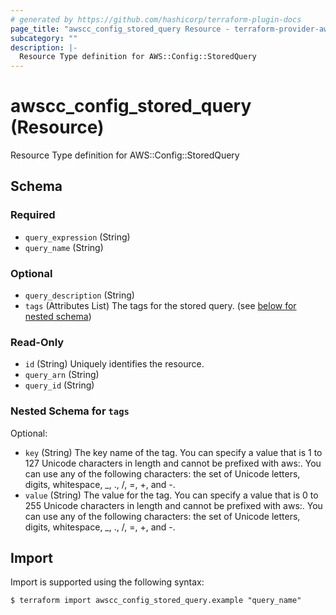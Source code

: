 ```yaml
---
# generated by https://github.com/hashicorp/terraform-plugin-docs
page_title: "awscc_config_stored_query Resource - terraform-provider-awscc"
subcategory: ""
description: |-
  Resource Type definition for AWS::Config::StoredQuery
---
```


# awscc_config_stored_query (Resource)

Resource Type definition for AWS::Config::StoredQuery



<!-- schema generated by tfplugindocs -->
## Schema

### Required

- `query_expression` (String)
- `query_name` (String)

### Optional

- `query_description` (String)
- `tags` (Attributes List) The tags for the stored query. (see [below for nested schema](#nestedatt--tags))

### Read-Only

- `id` (String) Uniquely identifies the resource.
- `query_arn` (String)
- `query_id` (String)

<a id="nestedatt--tags"></a>
### Nested Schema for `tags`

Optional:

- `key` (String) The key name of the tag. You can specify a value that is 1 to 127 Unicode characters in length and cannot be prefixed with aws:. You can use any of the following characters: the set of Unicode letters, digits, whitespace, _, ., /, =, +, and -.
- `value` (String) The value for the tag. You can specify a value that is 0 to 255 Unicode characters in length and cannot be prefixed with aws:. You can use any of the following characters: the set of Unicode letters, digits, whitespace, _, ., /, =, +, and -.

## Import

Import is supported using the following syntax:

```shell
$ terraform import awscc_config_stored_query.example "query_name"
```
